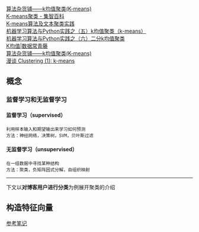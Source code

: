 [算法杂货铺——k均值聚类(K-means)](http://www.cnblogs.com/leoo2sk/archive/2010/09/20/k-means.html)     
[K-means聚类 - 集智百科](http://wiki.swarma.net/index.php/K-means%E8%81%9A%E7%B1%BB)    
[K-means算法及文本聚类实践](http://www.cnblogs.com/fengfenggirl/p/k-means.html)  
[机器学习算法与Python实践之（五）k均值聚类（k-means）](http://blog.csdn.net/zouxy09/article/details/17589329)  
[机器学习算法与Python实践之（六）二分k均值聚类](http://blog.csdn.net/zouxy09/article/details/17590137)  
[K均值|数据常青藤](http://www.dataivy.cn/blog/tag/%E8%81%9A%E7%B1%BB/)  
[算法杂货铺——k均值聚类(K-means)](http://www.cnblogs.com/leoo2sk/archive/2010/09/20/k-means.html)  
[漫谈 Clustering (1): k-means](http://blog.pluskid.org/?p=17)  

## 概念
### 监督学习和无监督学习
#### 监督学习（supervised）
    利用样本输入和期望输出来学习如何预测
    方法：神经网络，决策树，SVM，贝叶斯过滤
#### 无监督学习（unsupervised）
    在一组数据中寻找某种结构
    方法：聚类，负矩阵因式分解，自组织映射
*************************
下文以**对博客用户进行分类**为例展开聚类的介绍
## 构造特征向量
[参考笔记](http://blog.csdn.net/u012705410/article/details/47345477)